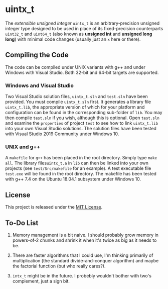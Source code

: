 # uintx_t

The *extensible unsigned integer* `uintx_t` is an arbitrary-precision
unsigned integer type designed to be used in place of its fixed-precision
counterparts `uint32_t` and `uint64_t` (also known as **unsigned int** and 
**unsigned long long**) with minimal code changes (usually just an `x` here or there).

## Compiling the Code

The code can be compiled under UNIX variants with g++ and under Windows
with Visual Studio. Both 32-bit and 64-bit targets are supported. 

### Windows and Visual Studio

Two Visual Studio solution files, `uintx_t.sln` and `test.sln`
have been provided. You must compile `uintx_t.sln` first. It generates
a library file `uintx_t.lib`, the appropriate version of which for your platform and
configuration can be found in the corresponding sub-folder of `lib`.
You may then compile `test.sln` if you wish, although this is optional.
Open `test.sln` and examine the `properties` of project `test` to see how
to link `uintx_t.lib` into your own Visual Studio solutions.
The solution files have been tested with Visual Studio 2019 Community under Windows 10.

### UNIX and g++

A `makefile` for `g++` has been placed in the root directory. Simply type `make all`.
The library files`uintx_t.a` in `lib` can then be linked into your own projects
(see `test/Src/makefile` for an example).
A test executable file `test.exe` will be found in the root directory. 
The makefile has been tested with g++ 7.4 on the Ubuntu 18.04.1 subsystem under Windows 10.

## License

This project is released under the [MIT License](https://github.com/Ian-Parberry/Tourney/blob/master/LICENSE).

## To-Do List

1. Memory management is a bit naive. I should probably grow memory in powers-of-2 chunks and shrink it when it's twice as big as it needs to be.

2. There are faster algorithms that I could use, I'm thinking primarily of multiplication (the standard divide-and-conquer algorithm) and maybe the factorial function (but who really cares?).

3. `intx_t` might be in the future. I probebly wouldn't bother with two's complement, just a sign bit.